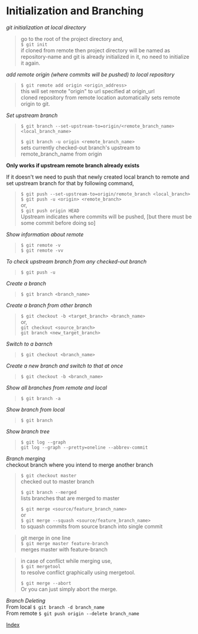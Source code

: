 # Initialization and Branching  

*git initialization at local directory*  
>go to the root of the project directory and,   
> `$ git init`  
if cloned from remote then project directory will be named as repository-name and git is already initialized in it, no need to initialize it again.

*add remote origin (where commits will be pushed) to local repository*  
> `$ git remote add origin <origin_address>`  
this will set remote "origin" to url specified at origin_url  
cloned repository from remote location automatically sets remote origin to git.  

*Set upstream branch*  
> `$ git branch --set-upstream-to=origin/<remote_branch_name> <local_branch_name>`  
>
> `$ git branch -u origin <remote_branch_name>`  
sets currently checked-out branch's upstream to remote_branch_name from origin

**Only works if upstream remote branch already exists**  
  
If it doesn't we need to push that newly created local branch to remote and set upstream branch for that by following command,
> `$ git push --set-upstream-to=origin/remote_branch <local_branch>`  
> `$ git push -u <origin> <remote_branch>`  
or,  
> `$ git push origin HEAD`  
Upstream indicates where commits will be pushed, [but there must be some commit before doing so]  

*Show information about remote*  
> `$ git remote -v`  
> `$ git remote -vv`  

_To check upstream branch from any checked-out branch_  
> `$ git push -u`  

*Create a branch*  
> `$ git branch <branch_name>`  

*Create a branch from other branch*  
> `$ git checkout -b <target_branch> <branch_name>`  
or,  
> `git checkout <source_branch>`  
> `git branch <new_target_branch>`  

*Switch to a barnch*  
> `$ git checkout <branch_name>`  

*Create a new branch and switch to that at once*  
> `$ git checkout -b <branch_name>`  

*Show all branches from remote and local*  
> `$ git branch -a`  

*Show branch from local*  
> `$ git branch`  

*Show branch tree*  
> `$ git log --graph`  
> `git log --graph --pretty=oneline --abbrev-commit`  

_Branch merging_  
checkout branch where you intend to merge another branch  
> `$ git checkout master`  
checked out to master branch  
> 
> `$ git branch --merged`  
>lists branches that are merged to master  
> 
> `$ git merge <source/feature_branch_name>`  
> or  
>  `$ git merge --squash <source/feature_branch_name>`  
> to squash commits from source branch into single commit  

> git merge in one line  
> `$ git merge master feature-branch`  
> merges master with feature-branch

> in case of conflict while merging use,  
> `$ git mergetool`  
> to resolve conflict graphically using mergetool.  
> 
> `$ git merge --abort`  
> Or you can just simply abort the merge.  

_Branch Deleting_  
From local `$ git branch -d branch_name`  
From remote `$ git push origin --delete branch_name`  

[Index][index]

[index]: ../index.md
